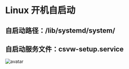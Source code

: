 # Linux 开机自启动

## 自启动路径：/lib/systemd/system/

## 自启动服务文件：csvw-setup.service

![avatar](/home/zqw/Desktop/a/linux.png)
